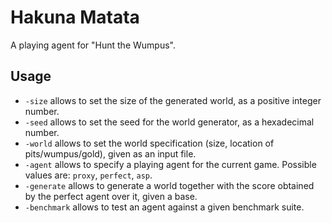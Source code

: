 # Hakuna Matata

A playing agent for "Hunt the Wumpus".

## Usage

  + `-size` allows to set the size of the generated world, as a positive integer number.
  + `-seed` allows to set the seed for the world generator, as a hexadecimal number.
  + `-world` allows to set the world specification (size, location of pits/wumpus/gold), given as an input file.
  + `-agent` allows to specify a playing agent for the current game. Possible values are: `proxy`, `perfect`, `asp`.
  + `-generate` allows to generate a world together with the score obtained by the perfect agent over it, given a base.
  + `-benchmark` allows to test an agent against a given benchmark suite.
